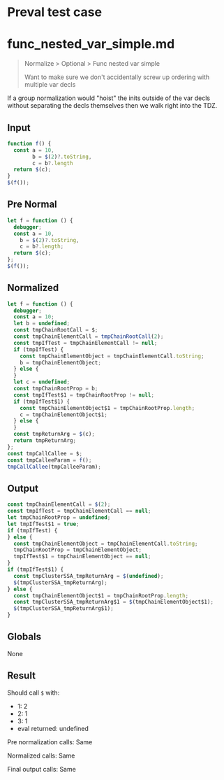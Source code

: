 # Preval test case

# func_nested_var_simple.md

> Normalize > Optional > Func nested var simple
>
> Want to make sure we don't accidentally screw up ordering with multiple var decls

If a group normalization would "hoist" the inits outside of the var decls without separating the decls themselves then we walk right into the TDZ.

## Input

`````js filename=intro
function f() {
  const a = 10,
        b = $(2)?.toString,
        c = b?.length
  return $(c);
}
$(f());
`````

## Pre Normal

`````js filename=intro
let f = function () {
  debugger;
  const a = 10,
    b = $(2)?.toString,
    c = b?.length;
  return $(c);
};
$(f());
`````

## Normalized

`````js filename=intro
let f = function () {
  debugger;
  const a = 10;
  let b = undefined;
  const tmpChainRootCall = $;
  const tmpChainElementCall = tmpChainRootCall(2);
  const tmpIfTest = tmpChainElementCall != null;
  if (tmpIfTest) {
    const tmpChainElementObject = tmpChainElementCall.toString;
    b = tmpChainElementObject;
  } else {
  }
  let c = undefined;
  const tmpChainRootProp = b;
  const tmpIfTest$1 = tmpChainRootProp != null;
  if (tmpIfTest$1) {
    const tmpChainElementObject$1 = tmpChainRootProp.length;
    c = tmpChainElementObject$1;
  } else {
  }
  const tmpReturnArg = $(c);
  return tmpReturnArg;
};
const tmpCallCallee = $;
const tmpCalleeParam = f();
tmpCallCallee(tmpCalleeParam);
`````

## Output

`````js filename=intro
const tmpChainElementCall = $(2);
const tmpIfTest = tmpChainElementCall == null;
let tmpChainRootProp = undefined;
let tmpIfTest$1 = true;
if (tmpIfTest) {
} else {
  const tmpChainElementObject = tmpChainElementCall.toString;
  tmpChainRootProp = tmpChainElementObject;
  tmpIfTest$1 = tmpChainElementObject == null;
}
if (tmpIfTest$1) {
  const tmpClusterSSA_tmpReturnArg = $(undefined);
  $(tmpClusterSSA_tmpReturnArg);
} else {
  const tmpChainElementObject$1 = tmpChainRootProp.length;
  const tmpClusterSSA_tmpReturnArg$1 = $(tmpChainElementObject$1);
  $(tmpClusterSSA_tmpReturnArg$1);
}
`````

## Globals

None

## Result

Should call `$` with:
 - 1: 2
 - 2: 1
 - 3: 1
 - eval returned: undefined

Pre normalization calls: Same

Normalized calls: Same

Final output calls: Same
